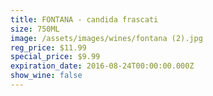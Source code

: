 ```yaml
---
title: FONTANA - candida frascati
size: 750ML
image: /assets/images/wines/fontana (2).jpg
reg_price: $11.99
special_price: $9.99
expiration_date: 2016-08-24T00:00:00.000Z
show_wine: false
---
```



